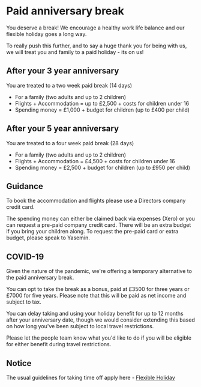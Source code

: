 # Paid anniversary break

You deserve a break! We encourage a healthy work life balance and our flexible holiday goes a long way.

To really push this further, and to say a huge thank you for being with us, we will treat you and family to a paid holiday - its on us!

## After your 3 year anniversary 
You are treated to a two week paid break (14 days)
* For a family (two adults and up to 2 children)
* Flights + Accommodation = up to £2,500 + costs for children under 16 
* Spending money = £1,000 + budget for children (up to £400 per child)

## After your 5 year anniversary 
You are treated to a four week paid break (28 days)
* For a family (two adults and up to 2 children)
* Flights + Accommodation = £4,500 + costs for children under 16
* Spending money = £2,500 + budget for children (up to £950 per child)

## Guidance
To book the accommodation and flights please use a Directors company credit card. 

The spending money can either be claimed back via expenses (Xero) or you can request a pre-paid company credit card.
There will be an extra budget if you bring your children along. To request the pre-paid card or extra budget, please speak to Yasemin.

## COVID-19
Given the nature of the pandemic, we're offering a temporary alternative to the paid anniversary break.

You can opt to take the break as a bonus, paid at £3500 for three years or £7000 for five years. Please note that this will be paid as net income and subject to tax.

You can delay taking and using your holiday benefit for up to 12 months after your anniversary date, though we would consider extending this based on how long you've been subject to local travel restrictions.

Please let the people team know what you'd like to do if you will be eligible for either benefit during travel restrictions.

## Notice
The usual guidelines for taking time off apply here - [Flexible Holiday](flexible_holiday.md)
